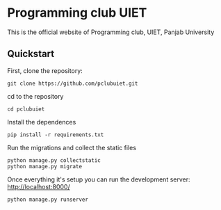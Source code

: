 # Programming club UIET #
This is the official website of Programming club, UIET, Panjab University

## Quickstart ##

First, clone the repository:

    git clone https://github.com/pclubuiet.git

cd to the repository

    cd pclubuiet

Install the dependences

    pip install -r requirements.txt

Run the migrations and collect the static files

    python manage.py collectstatic
    python manage.py migrate

Once everything it's setup you can run the development server: [http://localhost:8000/](http://localhost:8000/)

    python manage.py runserver

